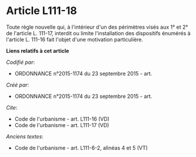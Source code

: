 # Article L111-18

Toute règle nouvelle qui, à l'intérieur d'un des périmètres visés aux 1° et 2° de l'article L. 111-17, interdit ou limite
l'installation des dispositifs énumérés à l'article L. 111-16 fait l'objet d'une motivation particulière.

**Liens relatifs à cet article**

_Codifié par_:

  - ORDONNANCE n°2015-1174 du 23 septembre 2015 - art.

_Créé par_:

  - ORDONNANCE n°2015-1174 du 23 septembre 2015 - art.

_Cite_:

  - Code de l'urbanisme - art. L111-16 (VD)
  - Code de l'urbanisme - art. L111-17 (VD)

_Anciens textes_:

  - Code de l'urbanisme - art. L111-6-2, alinéas 4 et 5 (VT)

